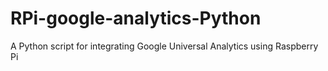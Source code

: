 RPi-google-analytics-Python
===========================

A Python script for integrating Google Universal Analytics using Raspberry Pi
